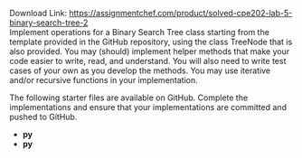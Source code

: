 Download Link: https://assignmentchef.com/product/solved-cpe202-lab-5-binary-search-tree-2
<br>
Implement operations for a Binary Search Tree class starting from the template provided in the GitHub repository, using the class TreeNode that is also provided. You may (should) implement helper methods that make your code easier to write, read, and understand. You will also need to write test cases of your own as you develop the methods. You may use iterative and/or recursive functions in your implementation.







The following starter files are available on GitHub. Complete the implementations and ensure that your implementations are committed and pushed to GitHub.

<ul>

 <li><strong>py</strong></li>

 <li><strong>py</strong></li>

</ul>


